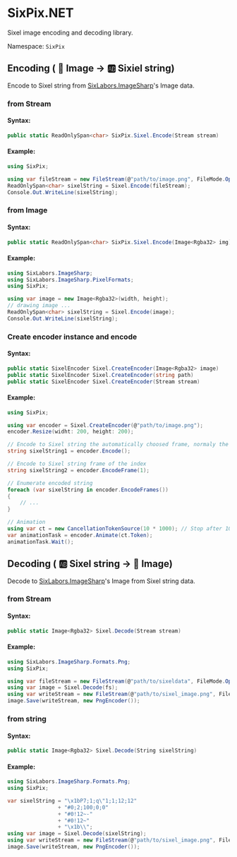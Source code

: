 # SixPix.NET

Sixel image encoding and decoding library.

Namespace: `SixPix`

## Encoding ( :art: Image -> :ab: Sixiel string)

Encode to Sixel string from [SixLabors.ImageSharp]'s Image data.

### from Stream

#### Syntax:
```csharp
public static ReadOnlySpan<char> SixPix.Sixel.Encode(Stream stream)
```

#### Example:
```csharp
using SixPix;

using var fileStream = new FileStream(@"path/to/image.png", FileMode.Open);
ReadOnlySpan<char> sixelString = Sixel.Encode(fileStream);
Console.Out.WriteLine(sixelString);
```

### from Image

#### Syntax:
```csharp
public static ReadOnlySpan<char> SixPix.Sixel.Encode(Image<Rgba32> img)
```

#### Example:
```csharp
using SixLabors.ImageSharp;
using SixLabors.ImageSharp.PixelFormats;
using SixPix;

using var image = new Image<Rgba32>(width, height);
// drawing image ...
ReadOnlySpan<char> sixelString = Sixel.Encode(image);
Console.Out.WriteLine(sixelString);
```

### Create encoder instance and encode

#### Syntax:
```csharp
public static SixelEncoder Sixel.CreateEncoder(Image<Rgba32> image)
public static SixelEncoder Sixel.CreateEncoder(string path)
public static SixelEncoder Sixel.CreateEncoder(Stream stream)
```

#### Example:
```csharp
using SixPix;

using var encoder = Sixel.CreateEncoder(@"path/to/image.png");
encoder.Resize(widht: 200, height: 200);

// Encode to Sixel string the automatically choosed frame, normaly the first frame (index = 0).
string sixelString1 = encoder.Encode();

// Encode to Sixel string frame of the index
string sixelString2 = encoder.EncodeFrame(1);

// Enumerate encoded string
foreach (var sixelString in encoder.EncodeFrames())
{
    // ...
}

// Animation
using var ct = new CancellationTokenSource(10 * 1000); // Stop after 10 seconds
var animationTask = encoder.Animate(ct.Token);
animationTask.Wait();
```

## Decoding ( :ab: Sixel string -> :art: Image)

Decode to [SixLabors.ImageSharp]'s Image from Sixel string data.

### from Stream

#### Syntax:
```csharp
public static Image<Rgba32> Sixel.Decode(Stream stream)
```

#### Example:
```csharp
using SixLabors.ImageSharp.Formats.Png;
using SixPix;

using var fileStream = new FileStream(@"path/to/sixeldata", FileMode.Open);
using var image = Sixel.Decode(fs);
using var writeStream = new FileStream(@"path/to/sixel_image.png", FileMode.Create);
image.Save(writeStream, new PngEncoder());
```

### from string

#### Syntax:
```csharp
public static Image<Rgba32> Sixel.Decode(String sixelString)
```

#### Example:
```csharp
using SixLabors.ImageSharp.Formats.Png;
using SixPix;

var sixelString = "\x1bP7;1;q\"1;1;12;12"
                + "#0;2;100;0;0"
                + "#0!12~-"
                + "#0!12~"
                + "\x1b\\";
using var image = Sixel.Decode(sixelString);
using var writeStream = new FileStream(@"path/to/sixel_image.png", FileMode.Create);
image.Save(writeStream, new PngEncoder());
```

[SixLabors.ImageSharp]: https://github.com/SixLabors/ImageSharp
